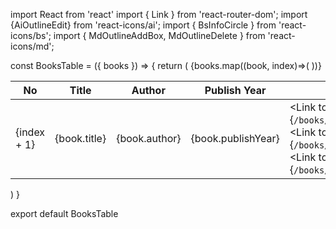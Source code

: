 import React from 'react'
import { Link } from 'react-router-dom';
import {AiOutlineEdit} from 'react-icons/ai';
import { BsInfoCircle } from 'react-icons/bs';
import { MdOutlineAddBox, MdOutlineDelete } from 'react-icons/md';

const BooksTable = ({ books }) => {
  return (
    <table className='w-full border-separate border-spacing-2'>
          <thead>
            <tr>
              <th className='border border-slate-600 rounded-md'>No</th>
              <th className='border border-slate-600 rounded-md'>Title</th>
              <th className='border border-slate-600 rounded-md max-md:hidden'>
                Author
                </th>
                <th className='border border-slate-600 rounded-md max-md:hidden'>
                Publish Year
                </th>
                <th className='border border-slate-600 rounded-md'>Operations</th>
            </tr>
          </thead>
          <tbody>
            {books.map((book, index)=>(
              <tr key={book._id} className='h-8'>
                <td className='border border-slate-700 rounded-md text-centre'>
                  {index + 1}
                </td>
                <td className='border border-slate-700 rounded-md text-centre'>
                  {book.title}
                </td>
                <td className='border border-slate-700 rounded-md text-centre max-md:hidden'>
                  {book.author}
                </td>
                <td className='border border-slate-700 rounded-md text-centre max-md:hidden'>
                  {book.publishYear}
                </td>
                <td className='border border-slate-700 rounded-md text-centre'>
                  <div className='flex justify-centre gap-x-4'>
                    <Link to={`/books/details/${book._id}`}>
                      <BsInfoCircle className='text-2xl text-green-800' />
                    </Link>
                    <Link to={`/books/edit/${book._id}`}>
                      <AiOutlineEdit className='text-2xl text-yellow-600' />
                    </Link>
                    <Link to={`/books/delete/${book._id}`}>
                      <MdOutlineDelete className='text-2xl text-red-600' />
                    </Link>
                  </div>
                </td>
              </tr>
            ))}
          </tbody>
        </table>
  )
}

export default BooksTable
